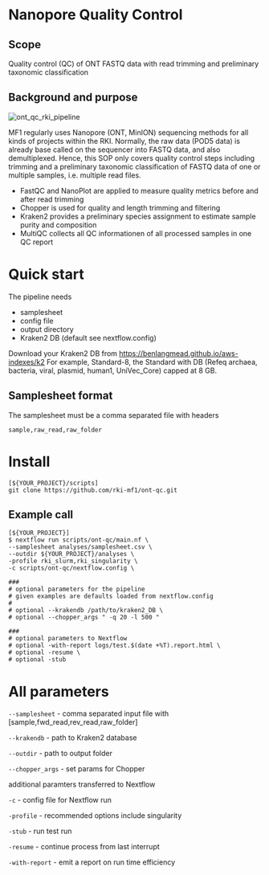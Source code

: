# Nanopore Quality Control
## Scope

Quality control (QC) of ONT FASTQ data with read trimming and preliminary taxonomic classification
## Background and purpose

![ont_qc_rki_pipeline](https://github.com/user-attachments/assets/f200368a-987f-4aee-b4b7-522065e4a00b)

MF1 regularly uses Nanopore (ONT, MinION) sequencing methods for all kinds of projects within the RKI. Normally, the raw data (POD5 data) is already base called on the sequencer into FASTQ data, and also demultiplexed. Hence, this SOP only covers quality control steps including trimming and a preliminary taxonomic classification of FASTQ data of one or multiple samples, i.e. multiple read files. 

- FastQC and NanoPlot are applied to measure quality metrics before and after read trimming
- Chopper is used for quality and length trimming and filtering
- Kraken2 provides a preliminary species assignment to estimate sample purity and composition
- MultiQC collects all QC informationen of all processed samples in one QC report


# Quick start

The pipeline needs 

- samplesheet
- config file
- output directory
- Kraken2 DB (default see nextflow.config)

Download your Kraken2 DB from https://benlangmead.github.io/aws-indexes/k2
For example, Standard-8, the Standard with DB (Refeq archaea, bacteria, viral, plasmid, human1, UniVec_Core) capped at 8 GB.

## Samplesheet format

The samplesheet must be a comma separated file with headers 

```
sample,raw_read,raw_folder
```

# Install

```
[${YOUR_PROJECT}/scripts]
git clone https://github.com/rki-mf1/ont-qc.git
```

## Example call

```{bash}
[${YOUR_PROJECT}]
$ nextflow run scripts/ont-qc/main.nf \
--samplesheet analyses/samplesheet.csv \
--outdir ${YOUR_PROJECT}/analyses \
-profile rki_slurm,rki_singularity \
-c scripts/ont-qc/nextflow.config \

###
# optional parameters for the pipeline
# given examples are defaults loaded from nextflow.config
#
# optional --krakendb /path/to/kraken2_DB \
# optional --chopper_args " -q 20 -l 500 "

###
# optional parameters to Nextflow
# optional -with-report logs/test.$(date +%T).report.html \
# optional -resume \
# optional -stub

```



# All parameters

`--samplesheet` - comma separated input file with [sample,fwd_read,rev_read,raw_folder]

`--krakendb` - path to Kraken2 database

`--outdir` - path to output folder

`--chopper_args` - set params for Chopper

additional paramters transferred to Nextflow

`-c` - config file for Nextflow run

`-profile` - recommended options include singularity

`-stub` - run test run

`-resume` - continue process from last interrupt

`-with-report` - emit a report on run time efficiency
